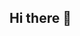 ## Hi there 👋

<!--
**AnanyaA148/AnanyaA148** is a ✨ _special_ ✨ repository because its `README.md` (this file) appears on your GitHub profile.
!
Here are some ideas to get you started:

- 🔭 I’m currently working on ...
- 🌱 I’m currently learning ...
- 👯 I’m looking to collaborate on ...
- 🤔 I’m looking for help with ...
- 💬 Ask me about ...
- 📫 How to reach me: ...
- 😄 Pronouns: ...
- ⚡ Fun fact: ...
-->

